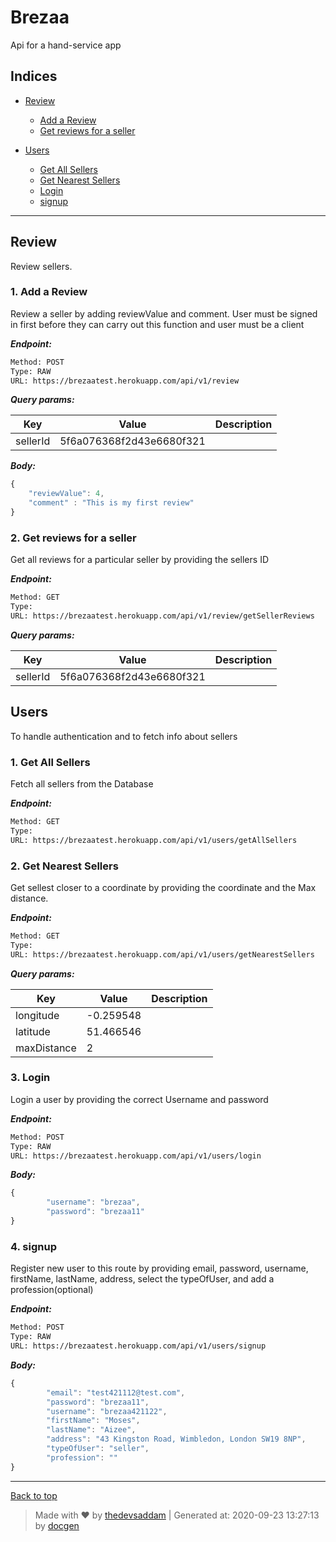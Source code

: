 # Brezaa

Api for a hand-service app

## Indices

- [Review](#review)

  - [Add a Review](#1-add-a-review)
  - [Get reviews for a seller](#2-get-reviews-for-a-seller)

- [Users](#users)

  - [Get All Sellers](#1-get-all-sellers)
  - [Get Nearest Sellers](#2-get-nearest-sellers)
  - [Login](#3-login)
  - [signup](#4-signup)

---

## Review

Review sellers.

### 1. Add a Review

Review a seller by adding reviewValue and comment. User must be signed in first before they can carry out this function and user must be a client

**_Endpoint:_**

```bash
Method: POST
Type: RAW
URL: https://brezaatest.herokuapp.com/api/v1/review
```

**_Query params:_**

| Key      | Value                    | Description |
| -------- | ------------------------ | ----------- |
| sellerId | 5f6a076368f2d43e6680f321 |             |

**_Body:_**

```js
{
    "reviewValue": 4,
    "comment" : "This is my first review"
}
```

### 2. Get reviews for a seller

Get all reviews for a particular seller by providing the sellers ID

**_Endpoint:_**

```bash
Method: GET
Type:
URL: https://brezaatest.herokuapp.com/api/v1/review/getSellerReviews
```

**_Query params:_**

| Key      | Value                    | Description |
| -------- | ------------------------ | ----------- |
| sellerId | 5f6a076368f2d43e6680f321 |             |

## Users

To handle authentication and to fetch info about sellers

### 1. Get All Sellers

Fetch all sellers from the Database

**_Endpoint:_**

```bash
Method: GET
Type:
URL: https://brezaatest.herokuapp.com/api/v1/users/getAllSellers
```

### 2. Get Nearest Sellers

Get sellest closer to a coordinate by providing the coordinate and the Max distance.

**_Endpoint:_**

```bash
Method: GET
Type:
URL: https://brezaatest.herokuapp.com/api/v1/users/getNearestSellers
```

**_Query params:_**

| Key         | Value     | Description |
| ----------- | --------- | ----------- |
| longitude   | -0.259548 |             |
| latitude    | 51.466546 |             |
| maxDistance | 2         |             |

### 3. Login

Login a user by providing the correct Username and password

**_Endpoint:_**

```bash
Method: POST
Type: RAW
URL: https://brezaatest.herokuapp.com/api/v1/users/login
```

**_Body:_**

```js
{
		"username": "brezaa",
        "password": "brezaa11"
}
```

### 4. signup

Register new user to this route by providing email, password, username, firstName, lastName, address, select the typeOfUser, and add a profession(optional)

**_Endpoint:_**

```bash
Method: POST
Type: RAW
URL: https://brezaatest.herokuapp.com/api/v1/users/signup
```

**_Body:_**

```js
{
		"email": "test421112@test.com",
        "password": "brezaa11",
        "username": "brezaa421122",
        "firstName": "Moses",
        "lastName": "Aizee",
        "address": "43 Kingston Road, Wimbledon, London SW19 8NP",
        "typeOfUser": "seller",
        "profession": ""
}
```

---

[Back to top](#brezaa)

> Made with &#9829; by [thedevsaddam](https://github.com/thedevsaddam) | Generated at: 2020-09-23 13:27:13 by [docgen](https://github.com/thedevsaddam/docgen)
